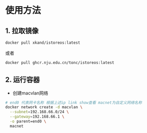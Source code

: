 # 使用方法

## 1. 拉取镜像
```bash
docker pull xkand/istoreos:latest
```

或者

```bash
docker pull ghcr.nju.edu.cn/tonc/istoreos:latest
```

## 2. 运行容器
 - 创建macvlan网络

```bash
# end0 代表网卡名称 根据上述ip link show查看 macnet为自定义网络名称
docker network create -d macvlan \
  --subnet=192.168.66.0/24 \
  --gateway=192.168.66.1 \
  -o parent=end0 \
  macnet
```